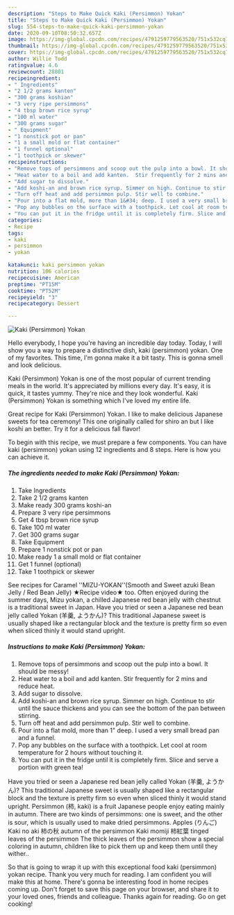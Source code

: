```yaml
---
description: "Steps to Make Quick Kaki (Persimmon) Yokan"
title: "Steps to Make Quick Kaki (Persimmon) Yokan"
slug: 554-steps-to-make-quick-kaki-persimmon-yokan
date: 2020-09-10T08:50:32.657Z
image: https://img-global.cpcdn.com/recipes/4791259779563520/751x532cq70/kaki-persimmon-yokan-recipe-main-photo.jpg
thumbnail: https://img-global.cpcdn.com/recipes/4791259779563520/751x532cq70/kaki-persimmon-yokan-recipe-main-photo.jpg
cover: https://img-global.cpcdn.com/recipes/4791259779563520/751x532cq70/kaki-persimmon-yokan-recipe-main-photo.jpg
author: Willie Todd
ratingvalue: 4.6
reviewcount: 28801
recipeingredient:
- " Ingredients"
- "2 1/2 grams kanten"
- "300 grams koshian"
- "3 very ripe persimmons"
- "4 tbsp brown rice syrup"
- "100 ml water"
- "300 grams sugar"
- " Equipment"
- "1 nonstick pot or pan"
- "1 a small mold or flat container"
- "1 funnel optional"
- "1 toothpick or skewer"
recipeinstructions:
- "Remove tops of persimmons and scoop out the pulp into a bowl. It should be messy!"
- "Heat water to a boil and add kanten.  Stir frequently for 2 mins and reduce heat."
- "Add sugar to dissolve."
- "Add koshi-an and brown rice syrup. Simmer on high. Continue to stir until the sauce thickens and you can see the bottom of the pan between stirring."
- "Turn off heat and add persimmon pulp. Stir well to combine."
- "Pour into a flat mold, more than 1&#34; deep. I used a very small bread pan and a funnel."
- "Pop any bubbles on the surface with a toothpick. Let cool at room temperature for 2 hours without touching it."
- "You can put it in the fridge until it is completely firm. Slice and serve a portion with green tea!"
categories:
- Recipe
tags:
- kaki
- persimmon
- yokan

katakunci: kaki persimmon yokan 
nutrition: 106 calories
recipecuisine: American
preptime: "PT15M"
cooktime: "PT52M"
recipeyield: "3"
recipecategory: Dessert

---
```



![Kaki (Persimmon) Yokan](https://img-global.cpcdn.com/recipes/4791259779563520/751x532cq70/kaki-persimmon-yokan-recipe-main-photo.jpg)

Hello everybody, I hope you're having an incredible day today. Today, I will show you a way to prepare a distinctive dish, kaki (persimmon) yokan. One of my favorites. This time, I'm gonna make it a bit tasty. This is gonna smell and look delicious.

Kaki (Persimmon) Yokan is one of the most popular of current trending meals in the world. It's appreciated by millions every day. It's easy, it is quick, it tastes yummy. They're nice and they look wonderful. Kaki (Persimmon) Yokan is something which I've loved my entire life.

Great recipe for Kaki (Persimmon) Yokan. I like to make delicious Japanese sweets for tea ceremony! This one originally called for shiro an but I like koshi an better. Try it for a delicious fall flavor!


To begin with this recipe, we must prepare a few components. You can have kaki (persimmon) yokan using 12 ingredients and 8 steps. Here is how you can achieve it.

<!--inarticleads1-->

##### The ingredients needed to make Kaki (Persimmon) Yokan:

1. Take  Ingredients
1. Take 2 1/2 grams kanten
1. Make ready 300 grams koshi-an
1. Prepare 3 very ripe persimmons
1. Get 4 tbsp brown rice syrup
1. Take 100 ml water
1. Get 300 grams sugar
1. Take  Equipment
1. Prepare 1 nonstick pot or pan
1. Make ready 1 a small mold or flat container
1. Get 1 funnel (optional)
1. Take 1 toothpick or skewer


See recipes for Caramel &#39;&#39;MIZU-YOKAN&#39;&#39;(Smooth and Sweet azuki Bean Jelly / Red Bean Jelly) ★Recipe video★ too. Often enjoyed during the summer days, Mizu yokan, a chilled Japanese red bean jelly with chestnut is a traditional sweet in Japan. Have you tried or seen a Japanese red bean jelly called Yokan (羊羹, ようかん)? This traditional Japanese sweet is usually shaped like a rectangular block and the texture is pretty firm so even when sliced thinly it would stand upright. 

<!--inarticleads2-->

##### Instructions to make Kaki (Persimmon) Yokan:

1. Remove tops of persimmons and scoop out the pulp into a bowl. It should be messy!
1. Heat water to a boil and add kanten.  Stir frequently for 2 mins and reduce heat.
1. Add sugar to dissolve.
1. Add koshi-an and brown rice syrup. Simmer on high. Continue to stir until the sauce thickens and you can see the bottom of the pan between stirring.
1. Turn off heat and add persimmon pulp. Stir well to combine.
1. Pour into a flat mold, more than 1&#34; deep. I used a very small bread pan and a funnel.
1. Pop any bubbles on the surface with a toothpick. Let cool at room temperature for 2 hours without touching it.
1. You can put it in the fridge until it is completely firm. Slice and serve a portion with green tea!


Have you tried or seen a Japanese red bean jelly called Yokan (羊羹, ようかん)? This traditional Japanese sweet is usually shaped like a rectangular block and the texture is pretty firm so even when sliced thinly it would stand upright. Persimmon (柿, kaki) is a fruit Japanese people enjoy eating mainly in autumn. There are two kinds of persimmons: one is sweet, and the other is sour, which is usually used to make dried persimmons. Apples (りんご) Kaki no aki 柿の秋 autumn of the persimmon Kaki momiji 柿紅葉 tinged leaves of the persimmon The thick leaves of the persimmon show a special coloring in autumn, children like to pick them up and keep them until they wither.. 

So that is going to wrap it up with this exceptional food kaki (persimmon) yokan recipe. Thank you very much for reading. I am confident you will make this at home. There's gonna be interesting food in home recipes coming up. Don't forget to save this page on your browser, and share it to your loved ones, friends and colleague. Thanks again for reading. Go on get cooking!
